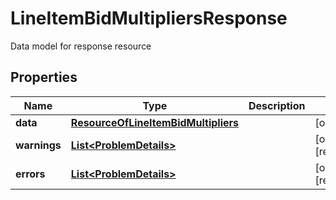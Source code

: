 

# LineItemBidMultipliersResponse

Data model for response resource

## Properties

| Name | Type | Description | Notes |
|------------ | ------------- | ------------- | -------------|
|**data** | [**ResourceOfLineItemBidMultipliers**](ResourceOfLineItemBidMultipliers.md) |  |  [optional] |
|**warnings** | [**List&lt;ProblemDetails&gt;**](ProblemDetails.md) |  |  [optional] [readonly] |
|**errors** | [**List&lt;ProblemDetails&gt;**](ProblemDetails.md) |  |  [optional] [readonly] |



